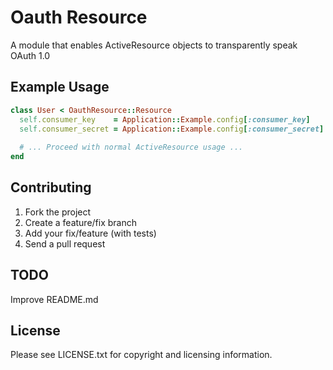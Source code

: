 # Oauth Resource

A module that enables ActiveResource objects to transparently speak OAuth 1.0

## Example Usage

```ruby
class User < OauthResource::Resource
  self.consumer_key    = Application::Example.config[:consumer_key]
  self.consumer_secret = Application::Example.config[:consumer_secret]
  
  # ... Proceed with normal ActiveResource usage ...
end
```

## Contributing

1. Fork the project
2. Create a feature/fix branch
3. Add your fix/feature (with tests)
4. Send a pull request

## TODO

Improve README.md

## License

Please see LICENSE.txt for copyright and licensing information.
